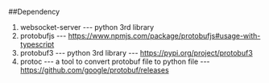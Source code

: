 

##Dependency
1. websocket-server --- python 3rd library
2. protobufjs --- https://www.npmjs.com/package/protobufjs#usage-with-typescript
3. protobuf3 --- python 3rd library --- https://pypi.org/project/protobuf3
4. protoc --- a tool to convert protobuf file to python file --- https://github.com/google/protobuf/releases